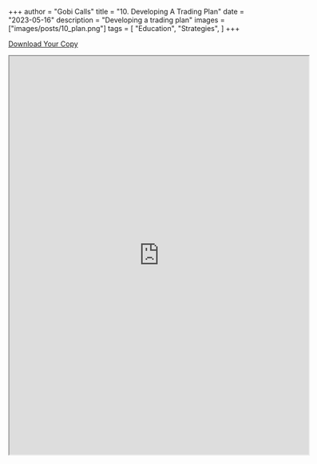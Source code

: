 +++
author = "Gobi Calls"
title = "10. Developing A Trading Plan"
date = "2023-05-16"
description = "Developing a trading plan"
images = ["images/posts/10_plan.png"]
tags = [
    "Education",
    "Strategies",
]
+++

<a class="btn btn-secondary px-4 my-1 ms-xl-4" href="https://docs.google.com/document/d/1aimnsUWYYSURNQBOZ82W-CCFUJj60sBZVMwf0J9F-UY/preview" target="_blank">Download Your Copy</span></a>
<iframe src="https://docs.google.com/document/d/1aimnsUWYYSURNQBOZ82W-CCFUJj60sBZVMwf0J9F-UY/preview" width="600px" height="800px" allow="autoplay"></iframe>
